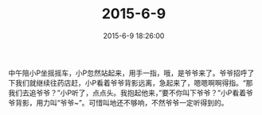 ﻿---
title: "2015-6-9"
date: 2015-6-9 18:26:00
tags: 文字
categories: 爸爸
---
中午陪小P坐摇摇车，小P忽然站起来，用手一指，哦，是爷爷来了。爷爷招呼了下我们就继续往药店赶，小P看着爷爷背影远离，急起来了，嗯嗯啊啊得指。“那我们去追爷爷？”小P听了，点点头。我抱起他来，”要不你叫下爷爷？”小P看着爷爷背影，用力叫“爷爷~”。可惜叫地还不够响，不然爷爷一定听得到的。